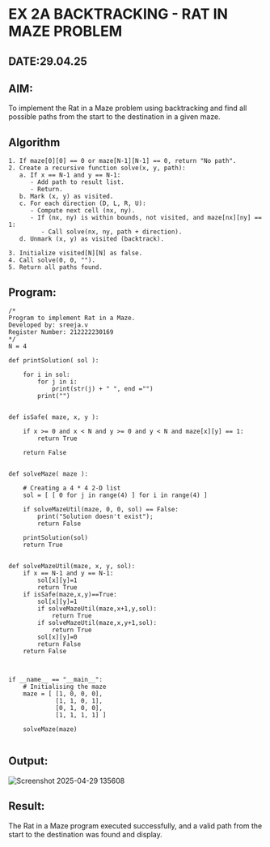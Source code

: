 # EX 2A BACKTRACKING - RAT IN MAZE PROBLEM
## DATE:29.04.25
## AIM:
To implement the Rat in a Maze problem using backtracking and find all possible paths from the start to the destination in a given maze.


## Algorithm
```
1. If maze[0][0] == 0 or maze[N-1][N-1] == 0, return "No path".
2. Create a recursive function solve(x, y, path):
   a. If x == N-1 and y == N-1:
      - Add path to result list.
      - Return.
   b. Mark (x, y) as visited.
   c. For each direction (D, L, R, U):
      - Compute next cell (nx, ny).
      - If (nx, ny) is within bounds, not visited, and maze[nx][ny] == 1:
         - Call solve(nx, ny, path + direction).
   d. Unmark (x, y) as visited (backtrack).

3. Initialize visited[N][N] as false.
4. Call solve(0, 0, "").
5. Return all paths found.
```
## Program:
```
/*
Program to implement Rat in a Maze.
Developed by: sreeja.v
Register Number: 212222230169
*/
N = 4
 
def printSolution( sol ):
     
    for i in sol:
        for j in i:
            print(str(j) + " ", end ="")
        print("")
 

def isSafe( maze, x, y ):
     
    if x >= 0 and x < N and y >= 0 and y < N and maze[x][y] == 1:
        return True
     
    return False
 

def solveMaze( maze ):
     
    # Creating a 4 * 4 2-D list
    sol = [ [ 0 for j in range(4) ] for i in range(4) ]
     
    if solveMazeUtil(maze, 0, 0, sol) == False:
        print("Solution doesn't exist");
        return False
     
    printSolution(sol)
    return True
     

def solveMazeUtil(maze, x, y, sol):
    if x == N-1 and y == N-1:
        sol[x][y]=1
        return True
    if isSafe(maze,x,y)==True:
        sol[x][y]=1
        if solveMazeUtil(maze,x+1,y,sol):
            return True
        if solveMazeUtil(maze,x,y+1,sol):
            return True
        sol[x][y]=0
        return False
    return False
 


if __name__ == "__main__":
    # Initialising the maze
    maze = [ [1, 0, 0, 0],
             [1, 1, 0, 1],
             [0, 1, 0, 0],
             [1, 1, 1, 1] ]
              
    solveMaze(maze)


```

## Output:
![Screenshot 2025-04-29 135608](https://github.com/user-attachments/assets/49adb04d-767c-48b3-b515-28052653e501)



## Result:
The Rat in a Maze program executed successfully, and a valid path from the start to the destination was found and display.
